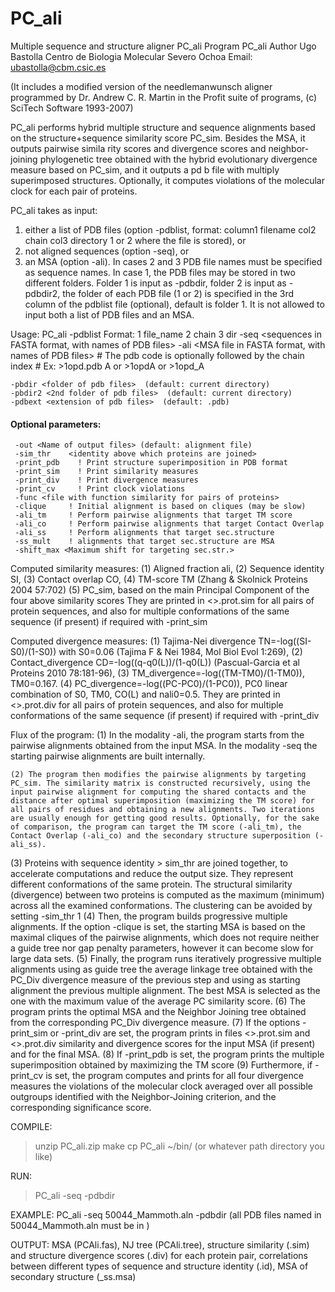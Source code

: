 # PC_ali
Multiple sequence and structure aligner PC_ali
Program PC_ali
Author Ugo Bastolla Centro de Biologia Molecular Severo Ochoa
Email: <ubastolla@cbm.csic.es>

(It includes a modified version of the needlemanwunsch aligner programmed by Dr. Andrew C. R. Martin in the Profit suite of programs, (c) SciTech Software 1993-2007)

PC_ali performs hybrid multiple structure and sequence alignments based on the structure+sequence similarity score PC_sim. Besides the MSA, it outputs pairwise simila
rity scores and divergence scores and neighbor-joining phylogenetic tree obtained with the hybrid evolutionary divergence measure based on PC_sim, and it outputs a pd
b file with multiply superimposed structures. Optionally, it computes violations of the molecular clock for each pair of proteins.

PC_ali takes as input:
1) either a list of PDB files (option -pdblist, format: column1 filename col2 chain col3 directory 1 or 2 where the file is stored), or
2) not aligned sequences (option -seq), or
3) an MSA (option -ali).
In cases 2 and 3 PDB file names must be specified as sequence names.
In case 1, the PDB files may be stored in two different folders. Folder 1 is input as -pdbdir, folder 2 is input as -pdbdir2, the folder of each PDB file (1 or 2) is specified in the 3rd column of the pdblist file (optional), default is folder 1. 
It is not allowed to input both a list of PDB files and an MSA.

Usage:
PC_ali  -pdblist <List of PDB files> Format: 1 file_name 2 chain 3 dir 
        -seq <sequences in FASTA format, with names of PDB files>
	-ali <MSA file in FASTA format, with names of PDB files>
	# The pdb code is optionally followed by the chain index
	# Ex: >1opd.pdb A or >1opdA or >1opd_A

	-pbdir <folder of pdb files>  (default: current directory)
 	-pbdir2 <2nd folder of pdb files>  (default: current directory)
  	-pdbext <extension of pdb files>  (default: .pdb)

#### Optional parameters:
	 -out <Name of output files> (default: alignment file)
  	 -sim_thr    <identity above which proteins are joined>
	 -print_pdb    ! Print structure superimposition in PDB format
	 -print_sim    ! Print similarity measures
	 -print_div    ! Print divergence measures
	 -print_cv     ! Print clock violations
	 -func <file with function similarity for pairs of proteins>
  	 -clique     ! Initial alignment is based on cliques (may be slow)
	 -ali_tm     ! Perform pairwise alignments that target TM score
	 -ali_co     ! Perform pairwise alignments that target Contact Overlap
	 -ali_ss     ! Perform alignments that target sec.structure
	 -ss_mult    ! alignments that target sec.structure are MSA
	 -shift_max <Maximum shift for targeting sec.str.>

Computed similarity measures:
	(1) Aligned fraction ali,
	(2) Sequence identity SI,
	(3) Contact overlap CO,
	(4) TM-score TM (Zhang & Skolnick Proteins 2004 57:702)
	(5) PC_sim, based on the main Principal Component of the four above similarity scores
	They are printed in <>.prot.sim for all pairs of protein sequences, and also for multiple conformations of the same sequence (if present) if required with -print_sim

Computed divergence measures:
	(1) Tajima-Nei divergence TN=-log((SI-S0)/(1-S0)) with S0=0.06 (Tajima F & Nei 1984, Mol Biol Evol 1:269),
	(2) Contact_divergence CD=-log((q-q0(L))/(1-q0(L)) (Pascual-Garcia et al Proteins 2010 78:181-96),
	(3) TM_divergence=-log((TM-TM0)/(1-TM0)), TM0=0.167.
	(4) PC_divergence=-log((PC-PC0)/(1-PC0)), PC0 linear combination of S0, TM0, CO(L) and nali0=0.5.
	They are printed in <>.prot.div for all pairs of protein sequences, and also for multiple conformations of the same sequence (if present) if required with -print_div

Flux of the program:
	(1) In the modality -ali, the program starts from the pairwise alignments obtained from the input MSA. In the modality -seq the starting pairwise alignments are built internally.
 
	(2) The program then modifies the pairwise alignments by targeting PC_sim. The similarity matrix is constructed recursively, using the input pairwise alignment for computing the shared contacts and the distance after optimal superimposition (maximizing the TM score) for all pairs of residues and obtaining a new alignments. Two iterations are usually enough for getting good results. Optionally, for the sake of comparison, the program can target the TM score (-ali_tm), the Contact Overlap (-ali_co) and the secondary structure superposition (-ali_ss).
	
 (3) Proteins with sequence identity > sim_thr are joined together, to accelerate computations and reduce the output size. They represent different conformations of the same protein. The structural similarity (divergence) between two proteins is computed as the maximum (minimum) across all the examined conformations. The clustering can be avoided by setting -sim_thr 1
	(4) Then, the program builds progressive multiple alignments. If the option -clique is set, the starting MSA is based on the maximal cliques of the pairwise alignments, which does not require neither a guide tree nor gap penalty parameters, however it can become slow for large data sets.
	(5) Finally, the program runs iteratively progressive multiple alignments using as guide tree the average linkage tree obtained with the PC_Div divergence measure of the previous step and using as starting alignment the previous multiple alignment. The best MSA is selected as the one with the maximum value of the average PC similarity score.
	(6) The program prints the optimal MSA and the Neighbor Joining tree obtained from the corresponding PC_Div divergence measure.
	(7) If the options -print_sim or -print_div are set, the program prints in files <>.prot.sim and <>.prot.div similarity and divergence scores for the input MSA (if present) and for the final MSA.
	(8) If -print_pdb is set, the program prints the multiple superimposition obtained by maximizing the TM score
	(9) Furthermore, if -print_cv is set, the program computes and prints for all four divergence measures the violations of the molecular clock averaged over all possible outgroups identified with the Neighbor-Joining criterion, and the corresponding significance score.


COMPILE:
>unzip PC_ali.zip
>make
>cp PC_ali ~/bin/ (or whatever path directory you like)

RUN:
>PC_ali -seq <sequence file> -pdbdir <path to PDB files>

EXAMPLE: PC_ali -seq 50044_Mammoth.aln -pdbdir <PDBPATH>
(all PDB files named in 50044_Mammoth.aln must be in <PDBPATH>)

OUTPUT:
MSA (PCAli.fas),
NJ tree (PCAli.tree), 
structure similarity (.sim) and structure divergence scores (.div) for each protein pair,
correlations between different types of sequence and structure identity (.id),
MSA of secondary structure (_ss.msa)
